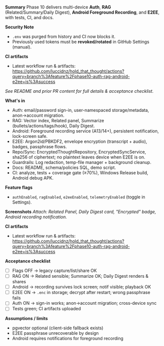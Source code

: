 **Summary**
Phase 10 delivers multi-device **Auth**, **RAG** (Related/Summary/Daily Digest), **Android Foreground Recording**, and **E2EE**, with tests, CI, and docs.

**Security Note**
- `.env` was purged from history and CI now blocks it.
- Previously used tokens must be **revoked/rotated** in GitHub Settings (manual).

**CI artifacts**
- Latest workflow run & artifacts: https://github.com/luccidnz/hold_that_thought/actions?query=branch%3Afeature%2Fphase10-auth-rag-android-e2ee+is%3Asuccess

_See README and prior PR content for full details & acceptance checklist._

**What's in**
- Auth: email/password sign-in, user-namespaced storage/metadata, anon→account migration.
- RAG: Vector index, Related panel, Summarize (bullets/actions/tags/hook), Daily Digest.
- Android: Foreground recording service (A13/14+), persistent notification, lock-screen safe.
- E2EE: Argon2id/PBKDF2, envelope encryption (transcript + audio), badges, passphrase flows.
- Repo/Sync: EncryptedThoughtRepository, EncryptedSyncService, sha256 of ciphertext; no plaintext leaves device when E2EE is on.
- Guardrails: Log redaction, temp-file manager + background cleanup.
- Docs: README, schema/policies SQL, demo script.  
- CI: analyze, tests + coverage gate (≥70%), Windows Release build, Android debug APK.

**Feature flags**
- `authEnabled`, `ragEnabled`, `e2eeEnabled`, `telemetryEnabled` (toggle in Settings).

**Screenshots**
_Attach: Related Panel, Daily Digest card, "Encrypted" badge, Android recording notification._

**CI artifacts**
- Latest workflow run & artifacts: https://github.com/luccidnz/hold_that_thought/actions?query=branch%3Afeature%2Fphase10-auth-rag-android-e2ee+is%3Asuccess

**Acceptance checklist**
- [ ] Flags OFF → legacy capture/list/share OK
- [ ] RAG ON → Related sensible; Summarize OK; Daily Digest renders & shares
- [ ] Android → recording survives lock screen; notif visible; playback OK
- [ ] E2EE ON → `.enc` in storage; decrypt after restart; wrong passphrase fails
- [ ] Auth ON → sign-in works; anon→account migration; cross-device sync
- [ ] Tests green; CI artifacts uploaded

**Assumptions / limits**
- pgvector optional (client-side fallback exists)
- E2EE passphrase unrecoverable by design
- Android requires notifications for foreground recording
